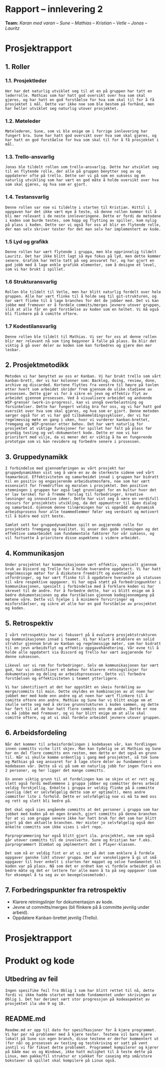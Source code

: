 # Rapport – innlevering 2
**Team:** *Karan med varan* – *Sune* – *Mathias* – *Kristian* – *Vetle* – *Jonas* – *Lauritz*


# Prosjektrapport

## 1. Roller

### 1.1. Prosjektleder
    Her har det naturlig utviklet seg til at en på gruppen har tatt en lederrolle. Mathias som har hatt god oversikt over hva som skal gjøres, og har hatt en god forståelse for hva som skal til for å få prosjektet i mål. Dette var ikke noe som ble bestem på forhånd, men har heller utviklet seg naturlig utover prosjektet.

### 1.2. Møteleder
    Møtelederen, Sune, som vi ble enige om i forrige innlevering har fungert bra. Sune har hatt god oversikt over hva som skal gjøres, og har hatt en god forståelse for hva som skal til for å få prosjektet i mål. 

### 1.3. Trello-ansvarlig
    Jonas ble tildelt rollen som trello-ansvarlig. Dette har utviklet seg til en flytende rolle, der alle på gruppen benytter seg av og oppdaterer ofte på trello. Dette ser vi på som en suksess og en naturlig utvikling som har vært en god måte å holde oversikt over hva som skal gjøres, og hva som er gjort.


### 1.4. Testansvarlig
    Denne rollen var noe vi tildelte i starten til Kristian. Hittil i oppgaven har det ikke vært mye å teste, så denne rollen kommer til å bli mer relevant i de neste innleveringene. Dette er fordi de metodene i koden som burde testes, som hopp og flytting av spiller, kom nylig på plass i koden. Dette ser vi også for oss at blir en flytende rolle, der man selv skriver tester for det man selv har implementert av kode.

### 1.5 Lyd og grafikk
    Denne rollen har vært flytende i gruppa, men ble opprinnelig tildelt Lauritz. Det har ikke blitt lagt så mye fokus på lyd, men dette kommer senere. Grafikk har Vetle tatt på seg ansvaret for, og har gjort en god jobb med å lage enkle grafikk elementer, som å designe et level, som vi har brukt i spillet.

### 1.6 Strukturansvarlig
    Rollen ble tildelt til Vetle, men har blitt naturlig fordelt over hele gruppen. Alle har vært flinke til å holde seg til git-strukturen, og har vært flinke til å lage branches for det de jobber med. Det vi kan jobbe med fremover er å fordele commits/merges jevnere utover gruppen, slik at alle får en god forståelse av koden som en helhet. Vi må også bli flinkere på å comitte oftere.

### 1.7 Kodestilansvarlig
    Denne rollen ble tildelt til Mathias. Vi ser for oss at denne rollen blir mer relevant nå som ting begynner å falle på plass. Da blir det viktig å gå over deler av koden som kan forbedres og gjøre den mer lesbar. 
    
## 2. Prosjektmetodikk
    Metoden vi har benyttet av oss er Kanban. Vi har brukt trello som vårt kanban-brett, der vi har kolonner som: Backlog, doing, review, done, archive og discarded. Kortene flyttes fra venstre til høyre på tavlen etter hvert som arbeidet skrider frem gjennom de ulike stadiene av prosessen. Dette gjør vi for å sikre en jevn og effektiv flyt av arbeidet gjennom prosessen. Ved å visualisere arbeidet og andvende WIP-grenser (work-in-progress), kan vi unngå overbelastning og forsinkelser. Dette har fungert veldig bra for oss, og vi har hatt god oversikt over hva som skal gjøres, og hva som er gjort. Denne metoden sørger også for at vi har god tilbakemeldingssykluser, der vi har regelmessig møte en gang i uken, hvor vi vurderer kanban-brettet, fremgang og WIP-grenser etter behov. Det har vært naturlig for prosjektet at viktige funksjoner for spillet har falt på plass før grundig testing og vel-dokumentert kode. Dette er noe vi har prioritert med vilje, da vi mener det er viktig å ha en fungerende prototype som vi kan revidere og forbedre senere i prosessen.  

## 3. Gruppedynamikk
    I forbindelse med gjennomføringen av vårt prosjekt har gruppedynamikken vist seg å være en av de sterkeste sidene ved vårt teamarbeid. Effektiviteten og samarbeidet innad i gruppen har bidratt til en positiv og engasjerende arbeidsatmosfære, noe som har vært essensielt for fremdriften og moralen i prosjektet. Den positive stemningen i gruppen har også lagt grunnlaget for en kultur hvor det er lav terskel for å fremme forslag til forbedringer, kreative løsninger og innovative ideer. Dette har vist seg å være en verdifull ressurs for prosjektets utvikling, da det oppmuntrer til åpen dialog og samarbeid. Gjennom denne tilnærmingen har vi oppnådd en dynamisk arbeidsprosess hvor alle teammedlemmer føler seg verdsatt og motivert til å bidra med sitt beste.

    Samlet sett har gruppedynamikken spilt en avgjørende rolle for prosjektets fremgang og kvalitet. Vi anser den gode stemningen og det effektive samarbeidet som fundamentale faktorer for vår suksess, og vil fortsette å prioritere disse aspektene i videre arbeidet.

## 4. Kommunikasjon
    Under prosjektet har kommunikasjonen vært effektiv, spesielt gjennom bruk av Discord og Trello for å holde hverandre oppdatert. Vi har hatt regelmessige møter for å diskutere fremdrift og eventuelle utfordringer, og har vært flinke til å oppdatere hverandre på statusen til våre respektive oppgaver. Vi har også støtt på forbedringpunkter i kommunikasjonen, spesielt i forbindelse med å forklare koden vi har skrevet til de andre. For å forbedre dette, har vi blitt enige om å bedre dokumentasjonen og øke forståelsen gjennom kodegjennomgang på møtene våre. Dette vil hjelpe i å minimere forvirringer og misforståelser, og sikre at alle har en god forståelse av prosjektet og koden.

## 5. Retrospektiv
    I vårt retrospektiv har vi fokusert på å evaluere prosjektstrukturen og kommunikasjonen innad i teamet. Vi har klart å etablere en solid struktur gjennom bruk av Kanban og regelmessige møter, som har bidratt til en jevn arbeidsflyt og effektiv oppgavehåndtering. Vår evne til å holde alle oppdatert via Discord og Trello har vært avgjørende for denne suksessen.

    Likevel ser vi rom for forbedringer. Selv om kommunikasjonen har vært god, har vi identifisert et behov for klarere retningslinjer for dokumentasjon og deling av arbeidsprosesser. Dette vil forbedre forståelsen og effektiviteten i teamet ytterligere.
    
    Vi har identifisert at det har oppstått en skeiv fordeling av merge/commits til main. Dette skyldes en kombinasjon av at noen har jobbet mer med kode enn andre og at noen har vært flinkere til å comitte oftere enn andre. Mathias og Sune har vi blitt enige om at skulle sette seg ned å skrive grunnstukturen i koden sammen, og dette har ført til at de har hatt flere commits enn de andre. Dette er noe vi må jobbe med fremover, og vi har blitt enige om at alle skal comitte oftere, og at vi skal fordele arbeidet jevnere utover gruppen.
    
## 6. Arbeidsfordeling

    Når det kommer til arbeisfordelingen i kodebasen vår, kan fordlingen innen committs virke litt skjev. Man kan tydelig se at Mathias og Sune har en del flere committs enn resten, men dette er det også en grunn til. Når vi skulle komme ordentlig i gang med prosjektet, så tok Sune og Mathias på seg ansvaret for å lage store deler av fundamentet i kodebasen vår. Dette så vi på som en naturlig jobb for ingen flere enn 2 personer, og her ligger det mange committs. 

    En annen viktig grunn til at fordelingen kan se skjev ut er rett og slett også fordi medlemmene i gruppa jobber og committer deres arbeid veldig forskjellig. Enkelte i gruppa er veldig flinke på å committe jevnlig (det er selvfølgelig dette som er optimalt), mens andre committer lite i forhold. Dette er selvfølgelig noe vi må ta med oss og rett og slett bli bedre på. 

    Det skal også sies angående committs at det personer i gruppa som har jobbet med koden på en egen branch, gjort committs på denne branchen for at vi som gruppe senere ikke har hatt bruk for det som har blitt gjort på den aktuelle branchen. Her mister jo selvfølgelig også den enkelte committs som ikke vises i vårt repo. 

    Parprogrammering har også blitt gjort ila. prosjektet, noe som også går utover committs til de involverte. Sune og Kristian har f.eks. parprogrammert ICombat og implmentert det i Player-klassen. 

    Det som nå er veldig fint er at vi ser på det som enklere å fordele oppgaver ganske likt utover gruppa. Det var vanskeligere å gi ut små oppgaver til hver enkelt i starten før mappet og selve fundamentet til koden var på plass. Nå som det er ordnet kan vi fordele arbeidet på en bedre måte og det er lettere for alle mann å ta på seg oppgaver (som for eksempel å ta seg av en bevegelsesmetode). 


## 7. Forbedringspunkter fra retrospektiv

- Klarere retningslinjer for dokumentasjon av kode.
- Jevne ut committs/merges (bli flinkere på å committe jevnlig under arbeid).
- Oppdatere Kanban-brettet jevnlig (Trello).


# Prosjektrapport


# Produkt og kode

## Utbedring av feil
    Ingen spesifike feil fra Oblig 1 som har blitt rettet til nå, dette fordi vi ikke hadde startet med kode fundamentet under skrivingen av Oblig 1. Det har derimot vært stor progressjon på kodeaspektet av prosjektet ila uke 9 og 10.

## README.md
    Readme.md er opp til dato for spesifkasjoner for å kjøre programmet. 
    Vi har per nå problemer med å kjøre tester. Testene vil bare kjøre lokalt på Sune sin egen branch, disse testene er derfor kommentert ut (for nå) og prosessen av testing og testskriving er satt på vent inntil vi får fikset dette problemet. Programmet kompilerer og kjører på både mac os og Windows, ikke hatt mulighet til å teste dette på Linux, men pakke/fil struktur er sjekket for caseing mtp små/store bokstaver så spillet skal kompilere på Linux også.